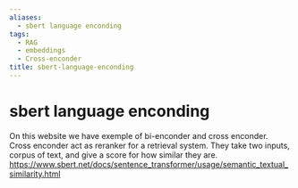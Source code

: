 ```yaml
---
aliases:
  - sbert language enconding
tags:
  - RAG
  - embeddings
  - Cross-enconder
title: sbert-language-enconding
---
```


# sbert language enconding

On this website we have exemple of bi-enconder and cross enconder. Cross enconder act as reranker for a retrieval system. They take two inputs, corpus of text, and give a score for how similar they are.
https://www.sbert.net/docs/sentence_transformer/usage/semantic_textual_similarity.html
